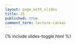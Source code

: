 ```yaml
---
layout: page_with_slides
title: JS
published: true
comment_term: lecture-canvas
---
```


{% include slides-toggle.html %}
